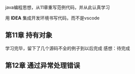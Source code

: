 java编程思想，从11章重写范例代码，并从此认真学习

用 __IDEA__ 集成开发环境书写代码，而不是vscode
## 第11章 持有对象
学习完毕，留下了几个源码不全的例子到以后完成
感想：待完成
## 第12章 通过异常处理错误
